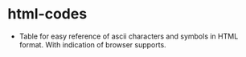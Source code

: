 # html-codes
 - Table for easy reference of ascii characters and symbols in HTML format. With indication of browser supports.

